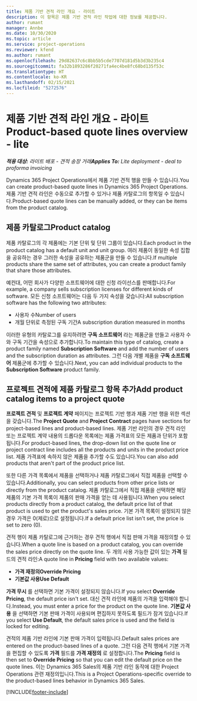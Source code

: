 ```yaml
---
title: 제품 기반 견적 라인 개요 - 라이트
description: 이 항목은 제품 기반 견적 라인 작업에 대한 정보를 제공합니다.
author: rumant
manager: Annbe
ms.date: 10/30/2020
ms.topic: article
ms.service: project-operations
ms.reviewer: kfend
ms.author: rumant
ms.openlocfilehash: 29d82637c6c8bb5b5cde7707d181d5b3d3b235c4
ms.sourcegitcommit: fa32b1893286f20271fa4ec4be8fc68bd135f53c
ms.translationtype: HT
ms.contentlocale: ko-KR
ms.lasthandoff: 02/15/2021
ms.locfileid: "5272576"
---
```

# <a name="product-based-quote-lines-overview---lite"></a><span data-ttu-id="5bdff-103">제품 기반 견적 라인 개요 - 라이트</span><span class="sxs-lookup"><span data-stu-id="5bdff-103">Product-based quote lines overview - lite</span></span>

<span data-ttu-id="5bdff-104">_**적용 대상:** 라이트 배포 - 견적 송장 거래_</span><span class="sxs-lookup"><span data-stu-id="5bdff-104">_**Applies To:** Lite deployment - deal to proforma invoicing_</span></span>

<span data-ttu-id="5bdff-105">Dynamics 365 Project Operations에서 제품 기반 견적 행을 만들 수 있습니다.</span><span class="sxs-lookup"><span data-stu-id="5bdff-105">You can create product-based quote lines in Dynamics 365 Project Operations.</span></span> <span data-ttu-id="5bdff-106">제품 기반 견적 라인은 수동으로 추가할 수 있거나 제품 카탈로그의 항목일 수 있습니다.</span><span class="sxs-lookup"><span data-stu-id="5bdff-106">Product-based quote lines can be manually added, or they can be items from the product catalog.</span></span>

## <a name="product-catalog"></a><span data-ttu-id="5bdff-107">제품 카탈로그</span><span class="sxs-lookup"><span data-stu-id="5bdff-107">Product catalog</span></span>

<span data-ttu-id="5bdff-108">제품 카탈로그의 각 제품에는 기본 단위 및 단위 그룹이 있습니다.</span><span class="sxs-lookup"><span data-stu-id="5bdff-108">Each product in the product catalog has a default unit and unit group.</span></span> <span data-ttu-id="5bdff-109">여러 제품이 동일한 속성 집합을 공유하는 경우 그러한 속성을 공유하는 제품군을 만들 수 있습니다.</span><span class="sxs-lookup"><span data-stu-id="5bdff-109">If multiple products share the same set of attributes, you can create a product family that share those attributes.</span></span> 

<span data-ttu-id="5bdff-110">예컨대, 어떤 회사가 다양한 소프트웨어에 대한 신청 라이선스를 판매합니다.</span><span class="sxs-lookup"><span data-stu-id="5bdff-110">For example, a company sells subscription licenses for different kinds of software.</span></span> <span data-ttu-id="5bdff-111">모든 신청 소프트웨어는 다음 두 가지 속성을 갖습니다:</span><span class="sxs-lookup"><span data-stu-id="5bdff-111">All subscription software has the following two attributes:</span></span>

- <span data-ttu-id="5bdff-112">사용자 수</span><span class="sxs-lookup"><span data-stu-id="5bdff-112">Number of users</span></span>
- <span data-ttu-id="5bdff-113">개월 단위로 측정된 구독 기간</span><span class="sxs-lookup"><span data-stu-id="5bdff-113">A subscription duration measured in months</span></span>

<span data-ttu-id="5bdff-114">이러한 유형의 카탈로그를 유지하려면 **구독 소프트웨어** 라는 제품군을 만들고 사용자 수와 구독 기간을 속성으로 추가합니다.</span><span class="sxs-lookup"><span data-stu-id="5bdff-114">To maintain this type of catalog, create a product family named **Subscription Software** and add the number of users and the subscription duration as attributes.</span></span> <span data-ttu-id="5bdff-115">그런 다음 개별 제품을 **구독 소프트웨어** 제품군에 추가할 수 있습니다.</span><span class="sxs-lookup"><span data-stu-id="5bdff-115">Next, you can add individual products to the **Subscription Software** product family.</span></span>

## <a name="add-product-catalog-items-to-a-project-quote"></a><span data-ttu-id="5bdff-116">프로젝트 견적에 제품 카탈로그 항목 추가</span><span class="sxs-lookup"><span data-stu-id="5bdff-116">Add product catalog items to a project quote</span></span>

<span data-ttu-id="5bdff-117">**프로젝트 견적** 및 **프로젝트 계약** 페이지는 프로젝트 기반 행과 제품 기반 행을 위한 섹션을 갖습니다.</span><span class="sxs-lookup"><span data-stu-id="5bdff-117">The **Project Quote** and **Project Contract** pages have sections for project-based lines and product-based lines.</span></span> <span data-ttu-id="5bdff-118">제품 기반 라인의 경우 견적 라인 또는 프로젝트 계약 내용의 드롭다운 목록에는 제품 가격표의 모든 제품과 단위가 포함됩니다.</span><span class="sxs-lookup"><span data-stu-id="5bdff-118">For product-based lines, the drop-down list on the quote line or project contract line includes all the products and units in the product price list.</span></span> <span data-ttu-id="5bdff-119">제품 가격표에 속하지 않은 제품을 추가할 수도 있습니다.</span><span class="sxs-lookup"><span data-stu-id="5bdff-119">You can also add products that aren't part of the product price list.</span></span>

<span data-ttu-id="5bdff-120">또한 다른 가격 목록에서 제품을 선택하거나 제품 카탈로그에서 직접 제품을 선택할 수 있습니다.</span><span class="sxs-lookup"><span data-stu-id="5bdff-120">Additionally, you can select products from other price lists or directly from the product catalog.</span></span> <span data-ttu-id="5bdff-121">제품 카탈로그에서 직접 제품을 선택하면 해당 제품의 기본 가격 목록이 제품의 판매 가격을 얻는 데 사용됩니다.</span><span class="sxs-lookup"><span data-stu-id="5bdff-121">When you select products directly from a product catalog, the default price list of that product is used to get the product's sales price.</span></span> <span data-ttu-id="5bdff-122">기본 가격 목록이 설정되지 않은 경우 가격은 0(제로)으로 설정됩니다.</span><span class="sxs-lookup"><span data-stu-id="5bdff-122">If a default price list isn't set, the price is set to zero (0).</span></span>

<span data-ttu-id="5bdff-123">견적 행이 제품 카탈로그에 근거하는 경우 견적 행에서 직접 판매 가격을 재정의할 수 있습니다.</span><span class="sxs-lookup"><span data-stu-id="5bdff-123">When a quote line is based on a product catalog, you can override the sales price directly on the quote line.</span></span> <span data-ttu-id="5bdff-124">두 개의 사용 가능한 값이 있는 **가격** 필드의 견적 라인:</span><span class="sxs-lookup"><span data-stu-id="5bdff-124">A quote line in **Pricing** field with two available values:</span></span>

- <span data-ttu-id="5bdff-125">**가격 재정의**</span><span class="sxs-lookup"><span data-stu-id="5bdff-125">**Override Pricing**</span></span>
- <span data-ttu-id="5bdff-126">**기본값 사용**</span><span class="sxs-lookup"><span data-stu-id="5bdff-126">**Use Default**</span></span>

<span data-ttu-id="5bdff-127">**가격 무시** 를 선택하면 기본 가격이 설정되지 않습니다.</span><span class="sxs-lookup"><span data-stu-id="5bdff-127">If you select **Override Pricing**, the default price isn't set.</span></span> <span data-ttu-id="5bdff-128">대신 견적 라인에 제품의 가격을 입력해야 합니다.</span><span class="sxs-lookup"><span data-stu-id="5bdff-128">Instead, you must enter a price for the product on the quote line.</span></span> <span data-ttu-id="5bdff-129">**기본값 사용** 을 선택하면 기본 판매 가격이 사용되며 편집하지 못하도록 필드가 잠겨 있습니다.</span><span class="sxs-lookup"><span data-stu-id="5bdff-129">If you select **Use Default**, the default sales price is used and the field is locked for editing.</span></span>

<span data-ttu-id="5bdff-130">견적의 제품 기반 라인에 기본 판매 가격이 입력됩니다.</span><span class="sxs-lookup"><span data-stu-id="5bdff-130">Default sales prices are entered on the product-based lines of a quote.</span></span> <span data-ttu-id="5bdff-131">그런 다음 견적 행에서 기본 가격을 편집할 수 있도록 **가격** 필드를 **가격 재정의** 로 설정합니다.</span><span class="sxs-lookup"><span data-stu-id="5bdff-131">The **Pricing** field is then set to **Override Pricing** so that you can edit the default price on the quote lines.</span></span> <span data-ttu-id="5bdff-132">이는 Dynamics 365 Sales의 제품 기반 라인 동작에 대한 Project Operations 관련 재정의입니다.</span><span class="sxs-lookup"><span data-stu-id="5bdff-132">This is a Project Operations-specific override to the product-based lines behavior in Dynamics 365 Sales.</span></span>


[!INCLUDE[footer-include](../../includes/footer-banner.md)]